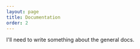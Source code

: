 ```yaml
---
layout: page
title: Documentation
order: 2
---
```


I'll need to write something about the general docs.
